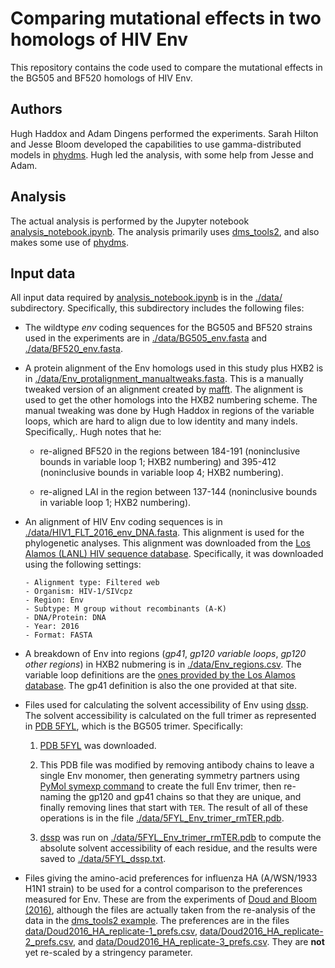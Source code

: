 # Comparing mutational effects in two homologs of HIV Env
This repository contains the code used to compare the mutational effects in the BG505 and BF520 homologs of HIV Env.

## Authors
Hugh Haddox and Adam Dingens performed the experiments.
Sarah Hilton and Jesse Bloom developed the capabilities to use gamma-distributed models in [phydms](http://jbloomlab.github.io/phydms/).
Hugh led the analysis, with some help from Jesse and Adam.

## Analysis
The actual analysis is performed by the Jupyter notebook [analysis_notebook.ipynb](analysis_notebook.ipynb).
The analysis primarily uses [dms_tools2](https://jbloomlab.github.io/dms_tools2/), and also makes some use of [phydms](http://jbloomlab.github.io/phydms/).

## Input data
All input data required by [analysis_notebook.ipynb](analysis_notebook.ipynb) is in the [./data/](./data/) subdirectory. 
Specifically, this subdirectory includes the following files:

  * The wildtype *env* coding sequences for the BG505 and BF520 strains used in the experiments are in [./data/BG505_env.fasta](./data/BG505_env.fasta) and [./data/BF520_env.fasta](./data/BF520_env.fasta).

  * A protein alignment of the Env homologs used in this study plus HXB2 is in [./data/Env_protalignment_manualtweaks.fasta](./data/Env_protalignment_manualtweaks.fasta). This is a manually tweaked version of an alignment created by [mafft](https://mafft.cbrc.jp/alignment/software/). The alignment is used to get the other homologs into the HXB2 numbering scheme. The manual tweaking was done by Hugh Haddox in regions of the variable loops, which are hard to align due to low identity and many indels. Specifically,. Hugh notes that he:

    - re-aligned BF520 in the regions between 184-191 (noninclusive bounds in variable loop 1; HXB2 numbering) and 395-412 (noninclusive bounds in variable loop 4; HXB2 numbering). 

    - re-aligned LAI in the region between 137-144 (noninclusive bounds in variable loop 1; HXB2 numbering). 


  * An alignment of HIV Env coding sequences is in [./data/HIV1_FLT_2016_env_DNA.fasta](./data/HIV1_FLT_2016_env_DNA.fasta). This alignment is used for the phylogenetic analyses. This alignment was downloaded from the [Los Alamos (LANL) HIV sequence database](http://www.hiv.lanl.gov/). Specifically, it was downloaded using the following settings:

        - Alignment type: Filtered web
        - Organism: HIV-1/SIVcpz
        - Region: Env
        - Subtype: M group without recombinants (A-K)
        - DNA/Protein: DNA 
        - Year: 2016
        - Format: FASTA

  * A breakdown of Env into regions (*gp41*, *gp120 variable loops*, *gp120 other regions*) in HXB2 nubmering is in [./data/Env_regions.csv](./data/Env_regions.csv). The variable loop definitions are the [ones provided by the Los Alamos database](https://www.hiv.lanl.gov/content/sequence/VAR_REG_CHAR/variable_region_characterization_explanation.html). The gp41 definition is also the one provided at that site.

  * Files used for calculating the solvent accessibility of Env using [dssp](http://swift.cmbi.ru.nl/gv/dssp/). The solvent accessibility is calculated on the full trimer as represented in [PDB 5FYL](http://www.rcsb.org/pdb/explore.do?structureId=5fyl), which is the BG505 trimer. Specifically:

    1. [PDB 5FYL](http://www.rcsb.org/pdb/explore.do?structureId=5fyl) was downloaded.

    2. This PDB file was modified by removing antibody chains to leave a single Env monomer, then generating symmetry partners using [PyMol symexp command](https://pymolwiki.org/index.php/Symexp) to create the full Env trimer, then re-naming the gp120 and gp41 chains so that they are unique, and finally removing lines that start with `TER`. The result of all of these operations is in the file [./data/5FYL_Env_trimer_rmTER.pdb](./data/5FYL_Env_trimer_rmTER.pdb).

    3. [dssp](http://swift.cmbi.ru.nl/gv/dssp/) was run on [./data/5FYL_Env_trimer_rmTER.pdb](./data/5FYL_Env_trimer_rmTER.pdb) to compute the absolute solvent accessibility of each residue, and the results were saved to [./data/5FYL_dssp.txt](./data/5FYL_dssp.txt).

  * Files giving the amino-acid preferences for influenza HA (A/WSN/1933 H1N1 strain) to be used for a control comparison to the preferences measured for Env. These are from the experiments of [Doud and Bloom (2016)](https://www.ncbi.nlm.nih.gov/pubmed/27271655), although the files are actually taken from the re-analysis of the data in the [dms_tools2 example](https://github.com/jbloomlab/dms_tools2/blob/master/examples/Doud2016/analysis_notebook.ipynb). The preferences are in the files [data/Doud2016_HA_replicate-1_prefs.csv](data/Doud2016_HA_replicate-1_prefs.csv), [data/Doud2016_HA_replicate-2_prefs.csv](data/Doud2016_HA_replicate-2_prefs.csv), and [data/Doud2016_HA_replicate-3_prefs.csv](data/Doud2016_HA_replicate-3_prefs.csv). They are **not** yet re-scaled by a stringency parameter.
